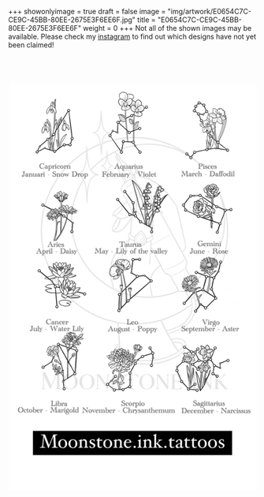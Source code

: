 +++
showonlyimage = true
draft = false
image = "img/artwork/E0654C7C-CE9C-45BB-80EE-2675E3F6EE6F.jpg"
title = "E0654C7C-CE9C-45BB-80EE-2675E3F6EE6F"
weight = 0
+++
Not all of the shown images may be available. Please check my [instagram](https://www.instagram.com/moonstone.ink.tattoos) to find out which designs have not yet been claimed!
![image](/img/artwork/E0654C7C-CE9C-45BB-80EE-2675E3F6EE6F.jpg)
